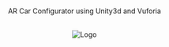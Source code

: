 <div id="top"></div>

<!-- PROJECT LOGO -->
<br />
<div align="center">

  <p align="center">
  AR Car Configurator using Unity3d and Vuforia
    <br />
    <br />
  </p>
    <a>
    <img src="Screenshot_20211126-132531_Car Configurator.png" alt="Logo">
  </a>
</div>
